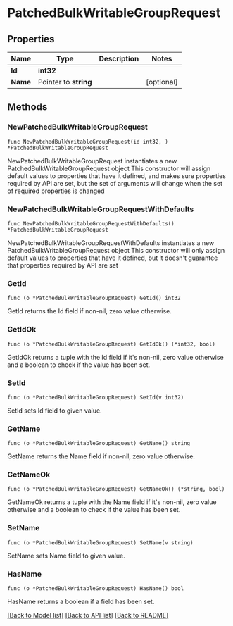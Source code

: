 # PatchedBulkWritableGroupRequest

## Properties

Name | Type | Description | Notes
------------ | ------------- | ------------- | -------------
**Id** | **int32** |  | 
**Name** | Pointer to **string** |  | [optional] 

## Methods

### NewPatchedBulkWritableGroupRequest

`func NewPatchedBulkWritableGroupRequest(id int32, ) *PatchedBulkWritableGroupRequest`

NewPatchedBulkWritableGroupRequest instantiates a new PatchedBulkWritableGroupRequest object
This constructor will assign default values to properties that have it defined,
and makes sure properties required by API are set, but the set of arguments
will change when the set of required properties is changed

### NewPatchedBulkWritableGroupRequestWithDefaults

`func NewPatchedBulkWritableGroupRequestWithDefaults() *PatchedBulkWritableGroupRequest`

NewPatchedBulkWritableGroupRequestWithDefaults instantiates a new PatchedBulkWritableGroupRequest object
This constructor will only assign default values to properties that have it defined,
but it doesn't guarantee that properties required by API are set

### GetId

`func (o *PatchedBulkWritableGroupRequest) GetId() int32`

GetId returns the Id field if non-nil, zero value otherwise.

### GetIdOk

`func (o *PatchedBulkWritableGroupRequest) GetIdOk() (*int32, bool)`

GetIdOk returns a tuple with the Id field if it's non-nil, zero value otherwise
and a boolean to check if the value has been set.

### SetId

`func (o *PatchedBulkWritableGroupRequest) SetId(v int32)`

SetId sets Id field to given value.


### GetName

`func (o *PatchedBulkWritableGroupRequest) GetName() string`

GetName returns the Name field if non-nil, zero value otherwise.

### GetNameOk

`func (o *PatchedBulkWritableGroupRequest) GetNameOk() (*string, bool)`

GetNameOk returns a tuple with the Name field if it's non-nil, zero value otherwise
and a boolean to check if the value has been set.

### SetName

`func (o *PatchedBulkWritableGroupRequest) SetName(v string)`

SetName sets Name field to given value.

### HasName

`func (o *PatchedBulkWritableGroupRequest) HasName() bool`

HasName returns a boolean if a field has been set.


[[Back to Model list]](../README.md#documentation-for-models) [[Back to API list]](../README.md#documentation-for-api-endpoints) [[Back to README]](../README.md)



